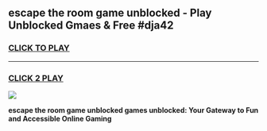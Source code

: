 
## escape the room game unblocked - Play Unblocked Gmaes & Free #dja42
<h3>
<a href="https://premium.freeplayer.one?title=escape_the_room_game_unblocked&ref=01M">CLICK TO PLAY</a></h3>
<hr>

<h3>
<a href="https://premium.freeplayer.one?title=escape_the_room_game_unblocked&ref=01M">CLICK 2 PLAY</a>
  
</h3>

<a href="https://premium.freeplayer.one?title=escape_the_room_game_unblocked&ref=01M"><img src="https://clearcache.store/games.png"></a>


**escape the room game unblocked games unblocked: Your Gateway to Fun and Accessible Online Gaming**
